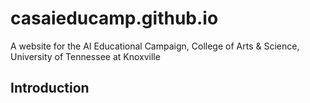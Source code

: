 # casaieducamp.github.io
A website for the AI Educational Campaign, College of Arts &amp; Science, University of Tennessee at Knoxville
## Introduction
